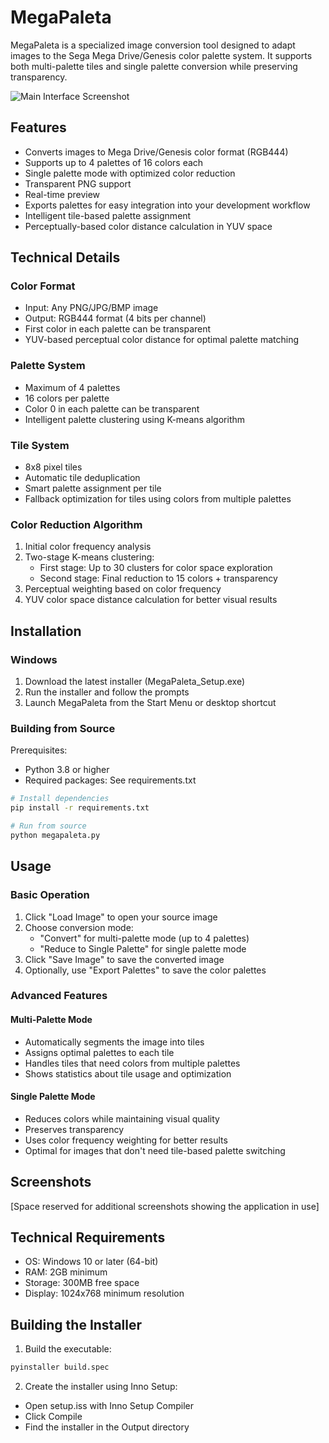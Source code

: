 # MegaPaleta

MegaPaleta is a specialized image conversion tool designed to adapt images to the Sega Mega Drive/Genesis color palette system. It supports both multi-palette tiles and single palette conversion while preserving transparency.

![Main Interface Screenshot](screenshots/main.png)

## Features

- Converts images to Mega Drive/Genesis color format (RGB444)
- Supports up to 4 palettes of 16 colors each
- Single palette mode with optimized color reduction
- Transparent PNG support
- Real-time preview
- Exports palettes for easy integration into your development workflow
- Intelligent tile-based palette assignment
- Perceptually-based color distance calculation in YUV space

## Technical Details

### Color Format
- Input: Any PNG/JPG/BMP image
- Output: RGB444 format (4 bits per channel)
- First color in each palette can be transparent
- YUV-based perceptual color distance for optimal palette matching

### Palette System
- Maximum of 4 palettes
- 16 colors per palette
- Color 0 in each palette can be transparent
- Intelligent palette clustering using K-means algorithm

### Tile System
- 8x8 pixel tiles
- Automatic tile deduplication
- Smart palette assignment per tile
- Fallback optimization for tiles using colors from multiple palettes

### Color Reduction Algorithm
1. Initial color frequency analysis
2. Two-stage K-means clustering:
   - First stage: Up to 30 clusters for color space exploration
   - Second stage: Final reduction to 15 colors + transparency
3. Perceptual weighting based on color frequency
4. YUV color space distance calculation for better visual results

## Installation

### Windows
1. Download the latest installer (MegaPaleta_Setup.exe)
2. Run the installer and follow the prompts
3. Launch MegaPaleta from the Start Menu or desktop shortcut

### Building from Source
Prerequisites:
- Python 3.8 or higher
- Required packages: See requirements.txt

```bash
# Install dependencies
pip install -r requirements.txt

# Run from source
python megapaleta.py
```

## Usage

### Basic Operation
1. Click "Load Image" to open your source image
2. Choose conversion mode:
   - "Convert" for multi-palette mode (up to 4 palettes)
   - "Reduce to Single Palette" for single palette mode
3. Click "Save Image" to save the converted image
4. Optionally, use "Export Palettes" to save the color palettes

### Advanced Features

#### Multi-Palette Mode
- Automatically segments the image into tiles
- Assigns optimal palettes to each tile
- Handles tiles that need colors from multiple palettes
- Shows statistics about tile usage and optimization

#### Single Palette Mode
- Reduces colors while maintaining visual quality
- Preserves transparency
- Uses color frequency weighting for better results
- Optimal for images that don't need tile-based palette switching

## Screenshots

[Space reserved for additional screenshots showing the application in use]

## Technical Requirements

- OS: Windows 10 or later (64-bit)
- RAM: 2GB minimum
- Storage: 300MB free space
- Display: 1024x768 minimum resolution

## Building the Installer
1. Build the executable:
```bash
pyinstaller build.spec
```
2. Create the installer using Inno Setup:
- Open setup.iss with Inno Setup Compiler
- Click Compile
- Find the installer in the Output directory